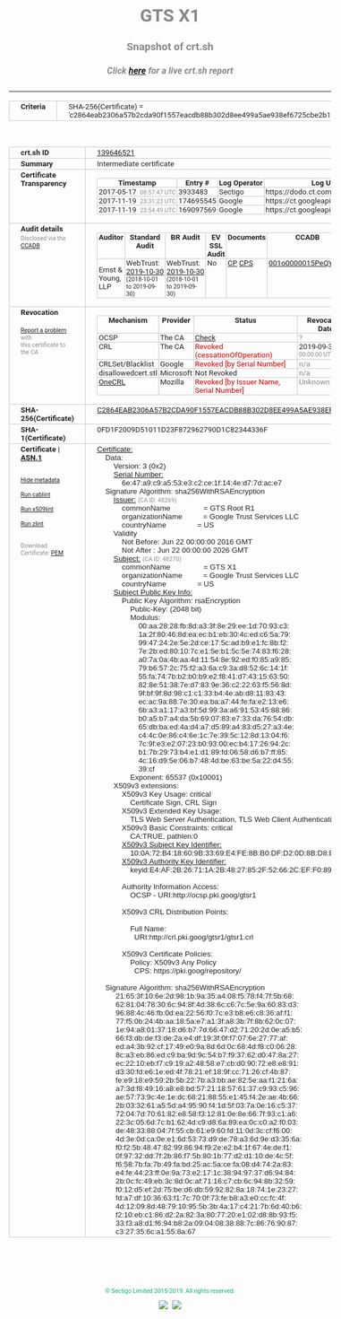 # GTS X1
### Snapshot of crt.sh
##### Click [here](https://crt.sh/?q=C2864EAB2306A57B2CDA90F1557EACDB88B302D8EE499A5AE938EF6725CBE2B1) for a live crt.sh report

---
<!DOCTYPE HTML PUBLIC "-//W3C//DTD HTML 4.0 Transitional//EN">
<HTML>
<HEAD>
  <META http-equiv="Content-Type" content="text/html; charset=UTF-8">
  <TITLE>crt.sh | c2864eab2306a57b2cda90f1557eacdb88b302d8ee499a5ae938ef6725cbe2b1</TITLE>
  <META name="description" content="Free CT Log Certificate Search Tool from Sectigo (formerly Comodo CA)">
  <META name="keywords" content="crt.sh, CT, Certificate Transparency, Certificate Search, SSL Certificate, Sectigo, Comodo CA">
  <LINK href="//fonts.googleapis.com/css?family=Roboto+Mono|Roboto:400,400i,700,700i" rel="stylesheet">
  <STYLE type="text/css">
    a {
      white-space: nowrap;
    }
    body {
      color: #888888;
      font: 12pt Roboto, sans-serif;
      padding-top: 10px;
      text-align: center
    }
    form {
      margin: 0px
    }
    span {
      border-radius: 10px
    }
    span.heading {
      color: #888888;
      font: 12pt Roboto, sans-serif
    }
    span.title {
      background-color: #00B373;
      color: #FFFFFF;
      font: bold 18pt Roboto, sans-serif;
      padding: 0px 5px
    }
    span.text {
      color: #888888;
      font: 10pt Roboto, sans-serif
    }
    span.whiteongrey {
      background-color: #D9D9D6;
      color: #FFFFFF;
      font: bold 18pt Roboto, sans-serif;
      padding: 0px 5px
    }
    table {
      border-collapse: collapse;
      color: #222222;
      font: 10pt Roboto, sans-serif;
      margin-left: auto;
      margin-right: auto
    }
    table.options {
      border: none;
      margin-left: 10px
    }
    td, th {
      border: 1px solid #CCCCCC;
      padding: 0px 2px;
      text-align: left;
      vertical-align: top
    }
    td.outer, th.outer {
      border: 1px solid #CCCCCC;
      padding: 2px 20px;
      text-align: left
    }
    th.heading {
      color: #888888;
      font: bold italic 12pt Roboto, sans-serif;
      padding: 20px 0px 0px;
      text-align: center
    }
    th.options, td.options {
      border: none;
      vertical-align: middle
    }
    td.text {
      font: 10pt "Roboto Mono", sans-serif;
      padding: 2px 20px
    }
    td.heading {
      border: none;
      color: #888888;
      font: 12pt Roboto, sans-serif;
      padding-top: 20px;
      text-align: center
    }
    table.lint td, th {
      text-align: center
    }
    .button {
      background-color: #00B373;
      border-radius: 10px;
      color: #FFFFFF;
      font: bold 13pt Roboto, sans-serif
    }
    .copyright {
      font: 8pt Roboto, sans-serif;
      color: #00B373
    }
    .input {
      border: 1px solid #888888;
      font-weight: bold;
      text-align: center
    }
    .small {
      font: 8pt Roboto, sans-serif;
      color: #888888
    }
    .error {
      background-color: #FFDFDF;
      color: #CC0000;
      font-weight: bold
    }
    .fatal {
      background-color: #0000AA;
      color: #FFFFFF;
      font-weight: bold
    }
    .notice {
      background-color: #FFFFDF;
      color: #606000
    }
    .warning {
      background-color: #FFEFDF;
      color: #DF6000
    }
  </STYLE>
</HEAD>
<BODY>

<TABLE>
  <TR>
    <TH class="outer">Criteria</TH>
    <TD class="outer">SHA-256(Certificate) = 'c2864eab2306a57b2cda90f1557eacdb88b302d8ee499a5ae938ef6725cbe2b1'</TD>
  </TR>
</TABLE>
<BR>
<TABLE>
  <TR>
    <TH class="outer">crt.sh ID</TH>
    <TD class="outer"><A href="?id=139646521">139646521</A></TD>
  </TR>
  <TR>
    <TH class="outer">Summary</TH>
    <TD class="outer">Intermediate certificate</TD>
  </TR>
  <TR>
    <TH class="outer">Certificate<BR>Transparency</TH>
    <TD class="outer">
<TABLE class="options" style="margin-left:0px">
  <TR>
    <TH>Timestamp</TH>
    <TH>Entry #</TH>
    <TH>Log Operator</TH>
    <TH>Log URL</TH>
  </TR>
  <TR>
    <TD>2017-05-17&nbsp; <FONT class="small">08:57:47 UTC</FONT></TD>
    <TD>3933483</TD>
    <TD>Sectigo</TD>
    <TD>https://dodo.ct.comodo.com</TD>
  </TR>
  <TR>
    <TD>2017-11-19&nbsp; <FONT class="small">23:31:23 UTC</FONT></TD>
    <TD>174695545</TD>
    <TD>Google</TD>
    <TD>https://ct.googleapis.com/pilot</TD>
  </TR>
  <TR>
    <TD>2017-11-19&nbsp; <FONT class="small">23:54:49 UTC</FONT></TD>
    <TD>169097569</TD>
    <TD>Google</TD>
    <TD>https://ct.googleapis.com/rocketeer</TD>
  </TR>
</TABLE>
    </TD>
  </TR>
  <TR>
    <TH class="outer">Audit details<BR>
      <DIV class="small" style="padding-top:3px">Disclosed via the
        <A href="//ccadb-public.secure.force.com/mozilla/PublicAllIntermediateCerts" target="_blank">CCADB</A></DIV>
    </TH>
    <TD class="outer">
<TABLE class="options" style="margin-left:0px">
  <TR>
    <TH>Auditor</TH>
    <TH>Standard Audit</TH>
    <TH>BR Audit</TH>
    <TH>EV SSL Audit</TH>
    <TH>Documents</TH>
    <TH>CCADB</TH>
    <TH>Root Owner / Certificate</TH>
  </TR>
  <TR>
    <TD style="vertical-align:middle">Ernst & Young, LLP</TD>
    <TD>WebTrust:
      <A href="https://www.cpacanada.ca/generichandlers/CPACHandler.ashx?attachmentid=236832" target="_blank">2019-10-30</A>
      <BR><FONT style="font-size:8pt">(2018-10-01 to 2019-09-30)</FONT></TD>
    <TD>WebTrust:
      <A href="https://www.cpacanada.ca/generichandlers/CPACHandler.ashx?attachmentid=236833" target="_blank">2019-10-30</A>
      <BR><FONT style="font-size:8pt">(2018-10-01 to 2019-09-30)</FONT></TD>
    <TD>No    <TD>
      <A href="https://static.googleusercontent.com/media/pki.goog/en//GTS-CP-1.9.pdf" target="blank">CP</A>
      <A href="https://static.googleusercontent.com/media/pki.goog/en//GTS-CPS-2.14.pdf" target="blank">CPS</A>
    </TD>
    <TD><A href="//ccadb.force.com/001o0000015PeQYAA0" target="_blank">001o0000015PeQYAA0</A></TD>
    <TD><A href="/?id=139646520">Google Trust Services LLC (GTS)</A></TD>
  </TR>
</TABLE>
    </TD>
  </TR>
  <TR>
    <TH class="outer">Revocation<BR><BR>
      <DIV class="small" style="padding-top:3px"><A href="?id=139646521&opt=problemreporting">Report a problem</A> with<BR>this certificate to the CA</DIV></TH>
    <TD class="outer">
      <TABLE class="options" style="margin-left:0px">
        <TR>
          <TH>Mechanism</TH>
          <TH>Provider</TH>
          <TH>Status</TH>
          <TH>Revocation Date</TH>
          <TH>Last Observed in CRL</TH>
          <TH>Last Checked <SPAN style="color:#CC0000;vertical-align:middle;font-size:70%;font-weight:normal">(Error)</SPAN></TH>
        </TR>
        <TR>
          <TD>OCSP</TD>
          <TD>The CA</TD>
          <TD><A href="?id=139646521&opt=ocsp">Check</A></TD>
          <TD><SPAN style="color:#888888">?</SPAN></TD>
          <TD><SPAN style="color:#888888">n/a</SPAN></TD>
          <TD><SPAN style="color:#888888">?</SPAN></TD>
        </TR>
        <TR>
          <TD>CRL</TD>
          <TD>The CA</TD>
          <TD><SPAN style="color:#CC0000">Revoked (cessationOfOperation)</SPAN></TD><TD>2019-09-30&nbsp; <FONT class="small">00:00:00 UTC</FONT></TD><TD>2019-09-30&nbsp; <FONT class="small">16:52:12 UTC</FONT></TD><TD>2019-12-04&nbsp; <FONT class="small">16:43:51 UTC</FONT></TD>
        </TR>
        <TR>
          <TD>CRLSet/Blacklist</TD>
          <TD>Google</TD>
          <TD><SPAN style="color:#CC0000">Revoked [by Serial Number]</SPAN></TD>
          <TD><SPAN style="color:#888888">n/a</SPAN></TD>
          <TD><SPAN style="color:#888888">n/a</SPAN></TD>
          <TD><SPAN style="color:#888888">n/a</SPAN></TD>
        </TR>
        <TR>
          <TD>disallowedcert.stl</TD>
          <TD>Microsoft</TD>
          <TD>Not Revoked</TD>
          <TD><SPAN style="color:#888888">n/a</SPAN></TD>
          <TD><SPAN style="color:#888888">n/a</SPAN></TD>
          <TD><SPAN style="color:#888888">n/a</SPAN></TD>
        </TR>
        <TR>
          <TD><A href="/mozilla-onecrl" target="_blank">OneCRL</A></TD>
          <TD>Mozilla</TD>
          <TD><SPAN style="color:#CC0000">Revoked [by Issuer Name, Serial Number]</SPAN></TD><TD><SPAN style="color:#888888">Unknown</SPAN></TD>
          <TD><SPAN style="color:#888888">n/a</SPAN></TD>
          <TD><SPAN style="color:#888888">n/a</SPAN></TD>
        </TR>
      </TABLE>
    </TD>
  </TR>
  <TR>
    <TH class="outer">SHA-256(Certificate)</TH>
    <TD class="outer"><A href="//censys.io/certificates/c2864eab2306a57b2cda90f1557eacdb88b302d8ee499a5ae938ef6725cbe2b1">C2864EAB2306A57B2CDA90F1557EACDB88B302D8EE499A5AE938EF6725CBE2B1</A></TD>
  </TR>
  <TR>
    <TH class="outer">SHA-1(Certificate)</TH>
    <TD class="outer">0FD1F2009D51011D23F872962790D1C82344336F</TD>
  </TR>
  <TR>
    <TH class="outer">Certificate | <A href="?asn1=139646521">ASN.1</A>
      <SPAN class="small"><BR>
      <BR><BR><A href="?id=139646521&opt=nometadata">Hide metadata</A>
      <BR><BR><A href="?id=139646521&opt=cablint">Run cablint</A>
      <BR><BR><A href="?id=139646521&opt=x509lint">Run x509lint</A>
      <BR><BR><A href="?id=139646521&opt=zlint">Run zlint</A>
      <BR><BR><BR>Download Certificate: <A href="?d=139646521">PEM</A>
      </SPAN>
    </TH>
    <TD class="text"><A href="?d=139646521">Certificate:</A><BR>&nbsp;&nbsp;&nbsp;&nbsp;Data:<BR>&nbsp;&nbsp;&nbsp;&nbsp;&nbsp;&nbsp;&nbsp;&nbsp;Version:&nbsp;3&nbsp;(0x2)<BR>&nbsp;&nbsp;&nbsp;&nbsp;&nbsp;&nbsp;&nbsp;&nbsp;<A href="?serial=6e47a9c9a553e3c2ce1f144ed77dace7">Serial&nbsp;Number:</A><BR>&nbsp;&nbsp;&nbsp;&nbsp;&nbsp;&nbsp;&nbsp;&nbsp;&nbsp;&nbsp;&nbsp;&nbsp;6e:47:a9:c9:a5:53:e3:c2:ce:1f:14:4e:d7:7d:ac:e7<BR>&nbsp;&nbsp;&nbsp;&nbsp;Signature&nbsp;Algorithm:&nbsp;sha256WithRSAEncryption<BR>&nbsp;&nbsp;&nbsp;&nbsp;&nbsp;&nbsp;&nbsp;&nbsp;<A href="?caid=48269">Issuer:</A> <SPAN class="small">(CA ID: 48269)</SPAN><BR>&nbsp;&nbsp;&nbsp;&nbsp;&nbsp;&nbsp;&nbsp;&nbsp;&nbsp;&nbsp;&nbsp;&nbsp;commonName&nbsp;&nbsp;&nbsp;&nbsp;&nbsp;&nbsp;&nbsp;&nbsp;&nbsp;&nbsp;&nbsp;&nbsp;&nbsp;&nbsp;&nbsp;&nbsp;=&nbsp;GTS&nbsp;Root&nbsp;R1<BR>&nbsp;&nbsp;&nbsp;&nbsp;&nbsp;&nbsp;&nbsp;&nbsp;&nbsp;&nbsp;&nbsp;&nbsp;organizationName&nbsp;&nbsp;&nbsp;&nbsp;&nbsp;&nbsp;&nbsp;&nbsp;&nbsp;&nbsp;=&nbsp;Google&nbsp;Trust&nbsp;Services&nbsp;LLC<BR>&nbsp;&nbsp;&nbsp;&nbsp;&nbsp;&nbsp;&nbsp;&nbsp;&nbsp;&nbsp;&nbsp;&nbsp;countryName&nbsp;&nbsp;&nbsp;&nbsp;&nbsp;&nbsp;&nbsp;&nbsp;&nbsp;&nbsp;&nbsp;&nbsp;&nbsp;&nbsp;&nbsp;=&nbsp;US<BR>&nbsp;&nbsp;&nbsp;&nbsp;&nbsp;&nbsp;&nbsp;&nbsp;Validity<BR>&nbsp;&nbsp;&nbsp;&nbsp;&nbsp;&nbsp;&nbsp;&nbsp;&nbsp;&nbsp;&nbsp;&nbsp;Not&nbsp;Before:&nbsp;Jun&nbsp;22&nbsp;00:00:00&nbsp;2016&nbsp;GMT<BR>&nbsp;&nbsp;&nbsp;&nbsp;&nbsp;&nbsp;&nbsp;&nbsp;&nbsp;&nbsp;&nbsp;&nbsp;Not&nbsp;After&nbsp;:&nbsp;Jun&nbsp;22&nbsp;00:00:00&nbsp;2026&nbsp;GMT<BR>&nbsp;&nbsp;&nbsp;&nbsp;&nbsp;&nbsp;&nbsp;&nbsp;<A href="?caid=48270">Subject:</A> <SPAN class="small">(CA ID: 48270)</SPAN><BR>&nbsp;&nbsp;&nbsp;&nbsp;&nbsp;&nbsp;&nbsp;&nbsp;&nbsp;&nbsp;&nbsp;&nbsp;commonName&nbsp;&nbsp;&nbsp;&nbsp;&nbsp;&nbsp;&nbsp;&nbsp;&nbsp;&nbsp;&nbsp;&nbsp;&nbsp;&nbsp;&nbsp;&nbsp;=&nbsp;GTS&nbsp;X1<BR>&nbsp;&nbsp;&nbsp;&nbsp;&nbsp;&nbsp;&nbsp;&nbsp;&nbsp;&nbsp;&nbsp;&nbsp;organizationName&nbsp;&nbsp;&nbsp;&nbsp;&nbsp;&nbsp;&nbsp;&nbsp;&nbsp;&nbsp;=&nbsp;Google&nbsp;Trust&nbsp;Services&nbsp;LLC<BR>&nbsp;&nbsp;&nbsp;&nbsp;&nbsp;&nbsp;&nbsp;&nbsp;&nbsp;&nbsp;&nbsp;&nbsp;countryName&nbsp;&nbsp;&nbsp;&nbsp;&nbsp;&nbsp;&nbsp;&nbsp;&nbsp;&nbsp;&nbsp;&nbsp;&nbsp;&nbsp;&nbsp;=&nbsp;US<BR>&nbsp;&nbsp;&nbsp;&nbsp;&nbsp;&nbsp;&nbsp;&nbsp;<A href="?spkisha256=db8a328a7afc50ecfafda60d0f8124ed5624170904bba6130a71bff4a8691b9d">Subject&nbsp;Public&nbsp;Key&nbsp;Info:</A><BR>&nbsp;&nbsp;&nbsp;&nbsp;&nbsp;&nbsp;&nbsp;&nbsp;&nbsp;&nbsp;&nbsp;&nbsp;Public&nbsp;Key&nbsp;Algorithm:&nbsp;rsaEncryption<BR>&nbsp;&nbsp;&nbsp;&nbsp;&nbsp;&nbsp;&nbsp;&nbsp;&nbsp;&nbsp;&nbsp;&nbsp;&nbsp;&nbsp;&nbsp;&nbsp;Public-Key:&nbsp;(2048&nbsp;bit)<BR>&nbsp;&nbsp;&nbsp;&nbsp;&nbsp;&nbsp;&nbsp;&nbsp;&nbsp;&nbsp;&nbsp;&nbsp;&nbsp;&nbsp;&nbsp;&nbsp;Modulus:<BR>&nbsp;&nbsp;&nbsp;&nbsp;&nbsp;&nbsp;&nbsp;&nbsp;&nbsp;&nbsp;&nbsp;&nbsp;&nbsp;&nbsp;&nbsp;&nbsp;&nbsp;&nbsp;&nbsp;&nbsp;00:aa:28:28:fb:8d:a3:3f:8e:29:ee:1d:70:93:c3:<BR>&nbsp;&nbsp;&nbsp;&nbsp;&nbsp;&nbsp;&nbsp;&nbsp;&nbsp;&nbsp;&nbsp;&nbsp;&nbsp;&nbsp;&nbsp;&nbsp;&nbsp;&nbsp;&nbsp;&nbsp;1a:2f:80:46:8d:ea:ec:b1:eb:30:4c:ed:c6:5a:79:<BR>&nbsp;&nbsp;&nbsp;&nbsp;&nbsp;&nbsp;&nbsp;&nbsp;&nbsp;&nbsp;&nbsp;&nbsp;&nbsp;&nbsp;&nbsp;&nbsp;&nbsp;&nbsp;&nbsp;&nbsp;99:47:24:2e:5e:2d:ce:17:5c:ad:b9:e1:fc:8b:f2:<BR>&nbsp;&nbsp;&nbsp;&nbsp;&nbsp;&nbsp;&nbsp;&nbsp;&nbsp;&nbsp;&nbsp;&nbsp;&nbsp;&nbsp;&nbsp;&nbsp;&nbsp;&nbsp;&nbsp;&nbsp;7e:2b:ed:80:10:7c:e1:5e:b1:5c:5e:74:83:f6:28:<BR>&nbsp;&nbsp;&nbsp;&nbsp;&nbsp;&nbsp;&nbsp;&nbsp;&nbsp;&nbsp;&nbsp;&nbsp;&nbsp;&nbsp;&nbsp;&nbsp;&nbsp;&nbsp;&nbsp;&nbsp;a0:7a:0a:4b:aa:4d:11:54:8e:92:ed:f0:85:a9:85:<BR>&nbsp;&nbsp;&nbsp;&nbsp;&nbsp;&nbsp;&nbsp;&nbsp;&nbsp;&nbsp;&nbsp;&nbsp;&nbsp;&nbsp;&nbsp;&nbsp;&nbsp;&nbsp;&nbsp;&nbsp;79:b6:57:2c:75:f2:a3:6a:c9:3a:d8:52:6c:14:1f:<BR>&nbsp;&nbsp;&nbsp;&nbsp;&nbsp;&nbsp;&nbsp;&nbsp;&nbsp;&nbsp;&nbsp;&nbsp;&nbsp;&nbsp;&nbsp;&nbsp;&nbsp;&nbsp;&nbsp;&nbsp;55:fa:74:7b:b2:b0:b9:e2:f8:41:d7:43:15:63:50:<BR>&nbsp;&nbsp;&nbsp;&nbsp;&nbsp;&nbsp;&nbsp;&nbsp;&nbsp;&nbsp;&nbsp;&nbsp;&nbsp;&nbsp;&nbsp;&nbsp;&nbsp;&nbsp;&nbsp;&nbsp;82:8e:51:38:7e:d7:83:9e:36:c2:22:63:f5:56:8d:<BR>&nbsp;&nbsp;&nbsp;&nbsp;&nbsp;&nbsp;&nbsp;&nbsp;&nbsp;&nbsp;&nbsp;&nbsp;&nbsp;&nbsp;&nbsp;&nbsp;&nbsp;&nbsp;&nbsp;&nbsp;9f:bf:9f:8d:98:c1:c1:33:b4:4e:ab:d8:11:83:43:<BR>&nbsp;&nbsp;&nbsp;&nbsp;&nbsp;&nbsp;&nbsp;&nbsp;&nbsp;&nbsp;&nbsp;&nbsp;&nbsp;&nbsp;&nbsp;&nbsp;&nbsp;&nbsp;&nbsp;&nbsp;ec:ac:9a:88:7e:30:ea:ba:a7:44:fe:fa:e2:13:e6:<BR>&nbsp;&nbsp;&nbsp;&nbsp;&nbsp;&nbsp;&nbsp;&nbsp;&nbsp;&nbsp;&nbsp;&nbsp;&nbsp;&nbsp;&nbsp;&nbsp;&nbsp;&nbsp;&nbsp;&nbsp;6b:a3:a1:17:a3:bf:5d:99:3a:a6:91:53:45:88:86:<BR>&nbsp;&nbsp;&nbsp;&nbsp;&nbsp;&nbsp;&nbsp;&nbsp;&nbsp;&nbsp;&nbsp;&nbsp;&nbsp;&nbsp;&nbsp;&nbsp;&nbsp;&nbsp;&nbsp;&nbsp;b0:a5:b7:a4:da:5b:69:07:83:e7:33:da:76:54:db:<BR>&nbsp;&nbsp;&nbsp;&nbsp;&nbsp;&nbsp;&nbsp;&nbsp;&nbsp;&nbsp;&nbsp;&nbsp;&nbsp;&nbsp;&nbsp;&nbsp;&nbsp;&nbsp;&nbsp;&nbsp;65:db:ba:ed:4a:d4:a7:d5:89:a4:83:d5:27:a3:4e:<BR>&nbsp;&nbsp;&nbsp;&nbsp;&nbsp;&nbsp;&nbsp;&nbsp;&nbsp;&nbsp;&nbsp;&nbsp;&nbsp;&nbsp;&nbsp;&nbsp;&nbsp;&nbsp;&nbsp;&nbsp;c4:4c:0e:86:c4:6e:1c:7e:39:5c:12:8d:13:04:f6:<BR>&nbsp;&nbsp;&nbsp;&nbsp;&nbsp;&nbsp;&nbsp;&nbsp;&nbsp;&nbsp;&nbsp;&nbsp;&nbsp;&nbsp;&nbsp;&nbsp;&nbsp;&nbsp;&nbsp;&nbsp;7c:9f:e3:e2:07:23:b0:93:00:ec:b4:17:26:94:2c:<BR>&nbsp;&nbsp;&nbsp;&nbsp;&nbsp;&nbsp;&nbsp;&nbsp;&nbsp;&nbsp;&nbsp;&nbsp;&nbsp;&nbsp;&nbsp;&nbsp;&nbsp;&nbsp;&nbsp;&nbsp;b1:7b:29:73:b4:e1:d1:89:fd:06:58:d6:b7:ff:85:<BR>&nbsp;&nbsp;&nbsp;&nbsp;&nbsp;&nbsp;&nbsp;&nbsp;&nbsp;&nbsp;&nbsp;&nbsp;&nbsp;&nbsp;&nbsp;&nbsp;&nbsp;&nbsp;&nbsp;&nbsp;4c:16:d9:5e:06:b7:48:4d:be:63:be:5a:22:d4:55:<BR>&nbsp;&nbsp;&nbsp;&nbsp;&nbsp;&nbsp;&nbsp;&nbsp;&nbsp;&nbsp;&nbsp;&nbsp;&nbsp;&nbsp;&nbsp;&nbsp;&nbsp;&nbsp;&nbsp;&nbsp;39:cf<BR>&nbsp;&nbsp;&nbsp;&nbsp;&nbsp;&nbsp;&nbsp;&nbsp;&nbsp;&nbsp;&nbsp;&nbsp;&nbsp;&nbsp;&nbsp;&nbsp;Exponent:&nbsp;65537&nbsp;(0x10001)<BR>&nbsp;&nbsp;&nbsp;&nbsp;&nbsp;&nbsp;&nbsp;&nbsp;X509v3&nbsp;extensions:<BR>&nbsp;&nbsp;&nbsp;&nbsp;&nbsp;&nbsp;&nbsp;&nbsp;&nbsp;&nbsp;&nbsp;&nbsp;X509v3&nbsp;Key&nbsp;Usage:&nbsp;critical<BR>&nbsp;&nbsp;&nbsp;&nbsp;&nbsp;&nbsp;&nbsp;&nbsp;&nbsp;&nbsp;&nbsp;&nbsp;&nbsp;&nbsp;&nbsp;&nbsp;Certificate&nbsp;Sign,&nbsp;CRL&nbsp;Sign<BR>&nbsp;&nbsp;&nbsp;&nbsp;&nbsp;&nbsp;&nbsp;&nbsp;&nbsp;&nbsp;&nbsp;&nbsp;X509v3&nbsp;Extended&nbsp;Key&nbsp;Usage:&nbsp;<BR>&nbsp;&nbsp;&nbsp;&nbsp;&nbsp;&nbsp;&nbsp;&nbsp;&nbsp;&nbsp;&nbsp;&nbsp;&nbsp;&nbsp;&nbsp;&nbsp;TLS&nbsp;Web&nbsp;Server&nbsp;Authentication,&nbsp;TLS&nbsp;Web&nbsp;Client&nbsp;Authentication<BR>&nbsp;&nbsp;&nbsp;&nbsp;&nbsp;&nbsp;&nbsp;&nbsp;&nbsp;&nbsp;&nbsp;&nbsp;X509v3&nbsp;Basic&nbsp;Constraints:&nbsp;critical<BR>&nbsp;&nbsp;&nbsp;&nbsp;&nbsp;&nbsp;&nbsp;&nbsp;&nbsp;&nbsp;&nbsp;&nbsp;&nbsp;&nbsp;&nbsp;&nbsp;CA:TRUE,&nbsp;pathlen:0<BR>&nbsp;&nbsp;&nbsp;&nbsp;&nbsp;&nbsp;&nbsp;&nbsp;&nbsp;&nbsp;&nbsp;&nbsp;<A href="?ski=100a72b418609b3369e4fe8bb0dfd20d8bd8e553">X509v3&nbsp;Subject&nbsp;Key&nbsp;Identifier:</A><BR>&nbsp;&nbsp;&nbsp;&nbsp;&nbsp;&nbsp;&nbsp;&nbsp;&nbsp;&nbsp;&nbsp;&nbsp;&nbsp;&nbsp;&nbsp;&nbsp;10:0A:72:B4:18:60:9B:33:69:E4:FE:8B:B0:DF:D2:0D:8B:D8:E5:53<BR>&nbsp;&nbsp;&nbsp;&nbsp;&nbsp;&nbsp;&nbsp;&nbsp;&nbsp;&nbsp;&nbsp;&nbsp;<A href="?ski=e4af2b26711a2b4827852f52662ceff08913713e">X509v3&nbsp;Authority&nbsp;Key&nbsp;Identifier:</A><BR>&nbsp;&nbsp;&nbsp;&nbsp;&nbsp;&nbsp;&nbsp;&nbsp;&nbsp;&nbsp;&nbsp;&nbsp;&nbsp;&nbsp;&nbsp;&nbsp;keyid:E4:AF:2B:26:71:1A:2B:48:27:85:2F:52:66:2C:EF:F0:89:13:71:3E<BR><BR>&nbsp;&nbsp;&nbsp;&nbsp;&nbsp;&nbsp;&nbsp;&nbsp;&nbsp;&nbsp;&nbsp;&nbsp;Authority&nbsp;Information&nbsp;Access:&nbsp;<BR>&nbsp;&nbsp;&nbsp;&nbsp;&nbsp;&nbsp;&nbsp;&nbsp;&nbsp;&nbsp;&nbsp;&nbsp;&nbsp;&nbsp;&nbsp;&nbsp;OCSP&nbsp;-&nbsp;URI:http://ocsp.pki.goog/gtsr1<BR><BR>&nbsp;&nbsp;&nbsp;&nbsp;&nbsp;&nbsp;&nbsp;&nbsp;&nbsp;&nbsp;&nbsp;&nbsp;X509v3&nbsp;CRL&nbsp;Distribution&nbsp;Points:&nbsp;<BR><BR>&nbsp;&nbsp;&nbsp;&nbsp;&nbsp;&nbsp;&nbsp;&nbsp;&nbsp;&nbsp;&nbsp;&nbsp;&nbsp;&nbsp;&nbsp;&nbsp;Full&nbsp;Name:<BR>&nbsp;&nbsp;&nbsp;&nbsp;&nbsp;&nbsp;&nbsp;&nbsp;&nbsp;&nbsp;&nbsp;&nbsp;&nbsp;&nbsp;&nbsp;&nbsp;&nbsp;&nbsp;URI:http://crl.pki.goog/gtsr1/gtsr1.crl<BR><BR>&nbsp;&nbsp;&nbsp;&nbsp;&nbsp;&nbsp;&nbsp;&nbsp;&nbsp;&nbsp;&nbsp;&nbsp;X509v3&nbsp;Certificate&nbsp;Policies:&nbsp;<BR>&nbsp;&nbsp;&nbsp;&nbsp;&nbsp;&nbsp;&nbsp;&nbsp;&nbsp;&nbsp;&nbsp;&nbsp;&nbsp;&nbsp;&nbsp;&nbsp;Policy:&nbsp;X509v3&nbsp;Any&nbsp;Policy<BR>&nbsp;&nbsp;&nbsp;&nbsp;&nbsp;&nbsp;&nbsp;&nbsp;&nbsp;&nbsp;&nbsp;&nbsp;&nbsp;&nbsp;&nbsp;&nbsp;&nbsp;&nbsp;CPS:&nbsp;https://pki.goog/repository/<BR><BR>&nbsp;&nbsp;&nbsp;&nbsp;Signature&nbsp;Algorithm:&nbsp;sha256WithRSAEncryption<BR>&nbsp;&nbsp;&nbsp;&nbsp;&nbsp;&nbsp;&nbsp;&nbsp;&nbsp;21:65:3f:10:6e:2d:98:1b:9a:35:a4:08:f5:78:f4:7f:5b:68:<BR>&nbsp;&nbsp;&nbsp;&nbsp;&nbsp;&nbsp;&nbsp;&nbsp;&nbsp;62:81:04:78:30:6c:94:8f:4d:38:6c:c6:7c:5e:9a:60:83:d3:<BR>&nbsp;&nbsp;&nbsp;&nbsp;&nbsp;&nbsp;&nbsp;&nbsp;&nbsp;96:88:4c:46:fb:0d:ea:22:56:f0:7c:e3:b8:e6:c8:36:af:f1:<BR>&nbsp;&nbsp;&nbsp;&nbsp;&nbsp;&nbsp;&nbsp;&nbsp;&nbsp;77:f5:0b:24:4b:aa:18:5a:e7:a1:3f:a8:3b:7f:8b:62:0c:07:<BR>&nbsp;&nbsp;&nbsp;&nbsp;&nbsp;&nbsp;&nbsp;&nbsp;&nbsp;1e:94:a8:01:37:18:d6:b7:7d:66:47:d2:71:20:2d:0e:a5:b5:<BR>&nbsp;&nbsp;&nbsp;&nbsp;&nbsp;&nbsp;&nbsp;&nbsp;&nbsp;66:f3:db:de:f3:de:2a:e4:df:19:3f:0f:f7:07:6e:27:77:af:<BR>&nbsp;&nbsp;&nbsp;&nbsp;&nbsp;&nbsp;&nbsp;&nbsp;&nbsp;ed:a4:3b:92:cf:17:49:e0:9a:8d:6d:0c:68:4d:f8:c0:06:28:<BR>&nbsp;&nbsp;&nbsp;&nbsp;&nbsp;&nbsp;&nbsp;&nbsp;&nbsp;8c:a3:eb:86:ed:c9:ba:9d:9c:54:b7:f9:37:62:d0:47:8a:27:<BR>&nbsp;&nbsp;&nbsp;&nbsp;&nbsp;&nbsp;&nbsp;&nbsp;&nbsp;ec:22:10:eb:f7:c9:19:a2:48:58:e7:cb:d0:90:72:e8:e8:91:<BR>&nbsp;&nbsp;&nbsp;&nbsp;&nbsp;&nbsp;&nbsp;&nbsp;&nbsp;d3:30:fd:e6:1e:ed:4f:78:21:ef:18:9f:cc:71:26:cf:4b:87:<BR>&nbsp;&nbsp;&nbsp;&nbsp;&nbsp;&nbsp;&nbsp;&nbsp;&nbsp;fe:e9:18:e9:59:2b:5b:22:7b:a3:bb:ae:82:5e:aa:f1:21:6a:<BR>&nbsp;&nbsp;&nbsp;&nbsp;&nbsp;&nbsp;&nbsp;&nbsp;&nbsp;a7:3d:f8:49:16:a8:e8:bd:57:21:18:57:61:37:c9:93:c5:96:<BR>&nbsp;&nbsp;&nbsp;&nbsp;&nbsp;&nbsp;&nbsp;&nbsp;&nbsp;ae:57:73:9c:4e:1e:dc:68:21:88:55:e1:45:f4:2e:ae:4b:66:<BR>&nbsp;&nbsp;&nbsp;&nbsp;&nbsp;&nbsp;&nbsp;&nbsp;&nbsp;2b:03:32:61:a5:5d:a4:95:90:f4:1d:5f:03:7a:0e:16:c5:37:<BR>&nbsp;&nbsp;&nbsp;&nbsp;&nbsp;&nbsp;&nbsp;&nbsp;&nbsp;72:04:7d:70:61:82:e8:58:f3:12:81:0e:8e:66:7f:93:c1:a6:<BR>&nbsp;&nbsp;&nbsp;&nbsp;&nbsp;&nbsp;&nbsp;&nbsp;&nbsp;22:3c:05:6d:7c:b1:62:4d:c9:d8:6a:89:ea:0c:c0:a2:f0:03:<BR>&nbsp;&nbsp;&nbsp;&nbsp;&nbsp;&nbsp;&nbsp;&nbsp;&nbsp;de:48:33:88:04:7f:55:cb:61:e9:60:fd:11:0d:3c:cf:f6:00:<BR>&nbsp;&nbsp;&nbsp;&nbsp;&nbsp;&nbsp;&nbsp;&nbsp;&nbsp;4d:3e:0d:ca:0e:e1:6d:53:73:d9:de:78:a3:6d:9e:d3:35:6a:<BR>&nbsp;&nbsp;&nbsp;&nbsp;&nbsp;&nbsp;&nbsp;&nbsp;&nbsp;f0:f2:5b:48:47:82:99:86:94:f9:2e:e2:b4:1f:67:4e:de:f1:<BR>&nbsp;&nbsp;&nbsp;&nbsp;&nbsp;&nbsp;&nbsp;&nbsp;&nbsp;0f:97:32:dd:7f:2b:86:f7:5b:80:1b:77:d2:d1:10:de:4c:5f:<BR>&nbsp;&nbsp;&nbsp;&nbsp;&nbsp;&nbsp;&nbsp;&nbsp;&nbsp;f6:58:7b:fa:7b:49:fa:bd:25:ac:5a:ce:fa:08:d4:74:2a:83:<BR>&nbsp;&nbsp;&nbsp;&nbsp;&nbsp;&nbsp;&nbsp;&nbsp;&nbsp;e4:fe:44:23:ff:0e:9a:73:e2:17:1c:38:94:97:37:d6:94:84:<BR>&nbsp;&nbsp;&nbsp;&nbsp;&nbsp;&nbsp;&nbsp;&nbsp;&nbsp;2b:0c:fc:49:eb:3c:8d:0c:af:71:16:c7:cb:6c:94:8b:32:59:<BR>&nbsp;&nbsp;&nbsp;&nbsp;&nbsp;&nbsp;&nbsp;&nbsp;&nbsp;f0:12:d5:ef:2d:75:be:d6:db:59:92:82:8a:18:74:1e:23:27:<BR>&nbsp;&nbsp;&nbsp;&nbsp;&nbsp;&nbsp;&nbsp;&nbsp;&nbsp;fd:a7:df:10:36:63:f1:7c:70:0f:73:fe:b8:a3:e0:cc:fc:4f:<BR>&nbsp;&nbsp;&nbsp;&nbsp;&nbsp;&nbsp;&nbsp;&nbsp;&nbsp;4d:12:09:8d:48:79:10:95:5b:3b:4a:17:c4:21:7b:6d:40:b6:<BR>&nbsp;&nbsp;&nbsp;&nbsp;&nbsp;&nbsp;&nbsp;&nbsp;&nbsp;f2:10:eb:c1:86:d2:2a:82:3a:80:77:20:e1:02:d8:8b:93:f5:<BR>&nbsp;&nbsp;&nbsp;&nbsp;&nbsp;&nbsp;&nbsp;&nbsp;&nbsp;33:f3:a8:d1:f6:94:b8:2a:09:04:08:38:88:7c:86:76:90:87:<BR>&nbsp;&nbsp;&nbsp;&nbsp;&nbsp;&nbsp;&nbsp;&nbsp;&nbsp;c3:27:35:6c:a1:55:8a:67<BR>    </TD>
  </TR>
</TABLE>

  <BR><BR><BR>

  <P class="copyright">&copy; Sectigo Limited 2015-2019. All rights reserved.</P>
  <DIV>
    <A href="https://sectigo.com/"><IMG src="/sectigo_s.png"></A>
    &nbsp;<A href="https://github.com/crtsh"><IMG src="/GitHub-Mark-32px.png"></A>
  </DIV>
</BODY>
</HTML>
